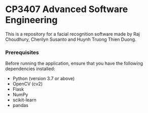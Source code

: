 # CP3407 Advanced Software Engineering

This is a repository for a facial recognition software made by Raj Choudhury, Cherilyn Susanto and Huynh Truong Thien Duong.

### Prerequisites
Before running the application, ensure that you have the following dependencies installed:

* Python (version 3.7 or above)
* OpenCV (cv2)
* Flask
* NumPy
* scikit-learn
* pandas

